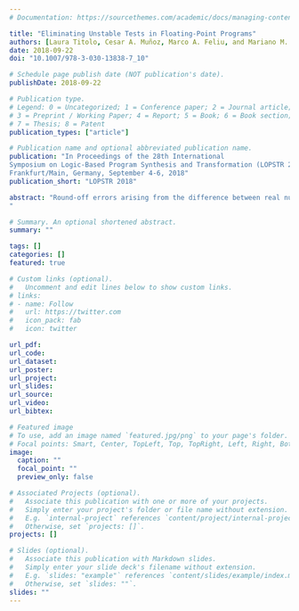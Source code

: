 ```yaml
---
# Documentation: https://sourcethemes.com/academic/docs/managing-content/

title: "Eliminating Unstable Tests in Floating-Point Programs"
authors: [Laura Titolo, Cesar A. Muñoz, Marco A. Feliu, and Mariano M. Moscato]
date: 2018-09-22
doi: "10.1007/978-3-030-13838-7_10"

# Schedule page publish date (NOT publication's date).
publishDate: 2018-09-22

# Publication type.
# Legend: 0 = Uncategorized; 1 = Conference paper; 2 = Journal article;
# 3 = Preprint / Working Paper; 4 = Report; 5 = Book; 6 = Book section;
# 7 = Thesis; 8 = Patent
publication_types: ["article"]

# Publication name and optional abbreviated publication name.
publication: "In Proceedings of the 28th International
Symposium on Logic-Based Program Synthesis and Transformation (LOPSTR 2018),
Frankfurt/Main, Germany, September 4-6, 2018"
publication_short: "LOPSTR 2018"

abstract: "Round-off errors arising from the difference between real numbers and their floating-point representation cause the control flow of conditional floating-point statements to deviate from the ideal flow of the real-number computation. This problem, which is called test in- stability, may result in a significant difference between the computation of a floating-point program and the expected output in real arithmetic. In this paper, a formally proven program transformation is proposed to detect and correct the effects of unstable tests. The output of this transformation is a floating-point program that is guaranteed to return either the result of the original floating-point program when it can be assured that both its real and its floating-point flows agree or a warning when these flows may diverge. The proposed approach is illustrated with the transformation of the core computation of a polygon containment algorithm developed at NASA that is used in a geofencing system for unmanned aircraft systems.
"

# Summary. An optional shortened abstract.
summary: ""

tags: []
categories: []
featured: true

# Custom links (optional).
#   Uncomment and edit lines below to show custom links.
# links:
# - name: Follow
#   url: https://twitter.com
#   icon_pack: fab
#   icon: twitter

url_pdf:
url_code:
url_dataset:
url_poster:
url_project:
url_slides:
url_source:
url_video:
url_bibtex:

# Featured image
# To use, add an image named `featured.jpg/png` to your page's folder. 
# Focal points: Smart, Center, TopLeft, Top, TopRight, Left, Right, BottomLeft, Bottom, BottomRight.
image:
  caption: ""
  focal_point: ""
  preview_only: false

# Associated Projects (optional).
#   Associate this publication with one or more of your projects.
#   Simply enter your project's folder or file name without extension.
#   E.g. `internal-project` references `content/project/internal-project/index.md`.
#   Otherwise, set `projects: []`.
projects: []

# Slides (optional).
#   Associate this publication with Markdown slides.
#   Simply enter your slide deck's filename without extension.
#   E.g. `slides: "example"` references `content/slides/example/index.md`.
#   Otherwise, set `slides: ""`.
slides: ""
---
```

